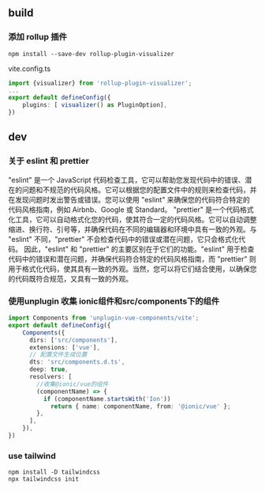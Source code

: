 ## build

### 添加 rollup 插件

```shell
npm install --save-dev rollup-plugin-visualizer
```

vite.config.ts

```ts
import {visualizer} from 'rollup-plugin-visualizer';
...
export default defineConfig({
    plugins: [ visualizer() as PluginOption],
})
```

## dev

### 关于 eslint 和 prettier

"eslint" 是一个 JavaScript 代码检查工具，它可以帮助您发现代码中的错误、潜在的问题和不规范的代码风格。它可以根据您的配置文件中的规则来检查代码，并在发现问题时发出警告或错误。您可以使用 "eslint" 来确保您的代码符合特定的代码风格指南，例如 Airbnb、Google 或 Standard。
"prettier" 是一个代码格式化工具，它可以自动格式化您的代码，使其符合一定的代码风格。它可以自动调整缩进、换行符、引号等，并确保代码在不同的编辑器和环境中具有一致的外观。与 "eslint" 不同，"prettier" 不会检查代码中的错误或潜在问题，它只会格式化代码。
因此，"eslint" 和 "prettier" 的主要区别在于它们的功能。"eslint" 用于检查代码中的错误和潜在问题，并确保代码符合特定的代码风格指南，而 "prettier" 则用于格式化代码，使其具有一致的外观。当然，您可以将它们结合使用，以确保您的代码既符合规范，又具有一致的外观。


### 使用unplugin 收集 ionic组件和src/components下的组件

```ts
import Components from 'unplugin-vue-components/vite';
export default defineConfig({
    Components({
      dirs: ['src/components'],
      extensions: ['vue'],
      // 配置文件生成位置
      dts: 'src/components.d.ts',
      deep: true,
      resolvers: [
        //收集@ionic/vue的组件
        (componentName) => {
          if (componentName.startsWith('Ion'))
            return { name: componentName, from: '@ionic/vue' };
        },
      ],
    }),
})
```

### use tailwind
```shell
npm install -D tailwindcss
npx tailwindcss init
```